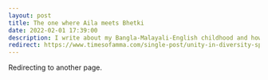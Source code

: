 ```yaml
---
layout: post
title: The one where Aila meets Bhetki
date: 2022-02-01 17:39:00
description: I write about my Bangla-Malayali-English childhood and how it came to be. 
redirect: https://www.timesofamma.com/single-post/unity-in-diversity-special-the-one-where-aila-meets-bhetki
---
```


Redirecting to another page.
